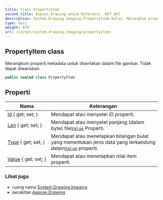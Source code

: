 ```yaml
---
title: Class PropertyItem
second_title: Aspose.Drawing untuk Referensi .NET API
description: System.Drawing.Imaging.PropertyItem kelas. Merangkum properti metadata untuk disertakan dalam file gambar. Tidak dapat diwariskan.
type: docs
weight: 870
url: /id/net/system.drawing.imaging/propertyitem/
---
```

## PropertyItem class

Merangkum properti metadata untuk disertakan dalam file gambar. Tidak dapat diwariskan.

```csharp
public sealed class PropertyItem
```

## Properti

| Nama | Keterangan |
| --- | --- |
| [Id](../../system.drawing.imaging/propertyitem/id/) { get; set; } | Mendapat atau menyetel ID properti. |
| [Len](../../system.drawing.imaging/propertyitem/len/) { get; set; } | Mendapat atau menyetel panjang (dalam byte) file[`Value`](./value/) Properti. |
| [Type](../../system.drawing.imaging/propertyitem/type/) { get; set; } | Mendapat atau menetapkan bilangan bulat yang menentukan jenis data yang terkandung dalam[`Value`](./value/) properti. |
| [Value](../../system.drawing.imaging/propertyitem/value/) { get; set; } | Mendapat atau menetapkan nilai item properti. |

### Lihat juga

* ruang nama [System.Drawing.Imaging](../../system.drawing.imaging/)
* perakitan [Aspose.Drawing](../../)


